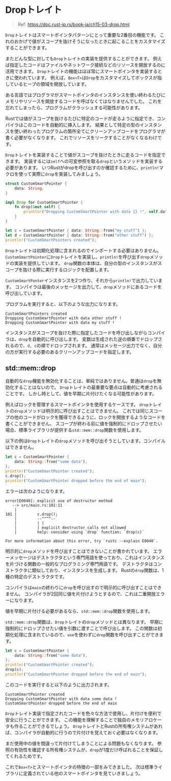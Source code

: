 # Dropトレイト

> Ref: https://doc.rust-jp.rs/book-ja/ch15-03-drop.html

`Drop`トレイトはスマートポインタパターンにとって重要な2番目の機能です。
これのおかげで値がスコープを抜けそうになったときに起こることをカスタマイズすることができます。

またどんな型に対しても`Drop`トレイトの実装を提供することができます。
例えば指定したコードはファイルやネットワーク接続などのリソースを開放するのに活用できます。
`Drop`トレイトの機能はほぼ常にスマートポインタを実装するときに使われています。
例えば、`Box<T>`は`Drop`をカスタマイズしてボックスが指しているヒープの領域を開放しています。

ある言語ではプログラマがスマートポインタのインスタンスを使い終わるたびにメモリやリソースを開放するコードを呼ばなくてはなりませんでした。
これを忘れてしまったら、プログラムがクラッシュする可能性があります。

Rustでは値がスコープを抜けるたびに特定のコードが走るように指定でき、コンパイラはこのコードを自動的に挿入します。
結果として特定の型のインスタンスを使い終わったプログラムの箇所全てにクリーンアップコードをプログラマが書く必要がなくなります。
これでリソースをリークすることがなくなるわけです。

`Drop`トレイトを実装することで値がスコープを抜けたときに走るコードを指定できます。
実装するには`self`への可変参照を取る`drop`というメソッドを実装する必要があります。
いつRustがdropを呼び出すのか確認するために、`println!`マクロを使って実際に`drop`を実装してみましょう。

```rust
struct CustomSmartPointer {
    data: String,
}

impl Drop for CustomSmartPointer {
    fn drop(&mut self) {
        println!("Dropping CustomSmartPointer with data {} !", self.data);
    }
}

let c = CustomSmartPointer { data: String::from("my stuff") };
let d = CustomSmartPointer { data: String::from("other stuff") };
println!("CustomSmartPointers created");
```

`Drop`トレイトは初期化処理に含まれるのでインポートする必要はありません。
`CustomSmartPointer`に`Drop`トレイトを実装し、`println!`を呼び出す`drop`メソッドの実装を提供しています。
`drop`関数の本体は、自分の型のインスタンスがスコープを抜ける際に実行するロジックを配置します。

`CustomSmartPonter`インスタンスを2つ作り、それから`println!`で出力しています。
コンパイラは最後のメッセージを出力して、`drop`メソッドにあるコードを呼び出しています。

プログラムを実行すると、以下のような出力になります。

```
CustomSmartPointers created
Dropping CustomSmartPointer with data other stuff !
Dropping CustomSmartPointer with data my stuff !
```

インスタンスがスコープを抜けた際に指定したコードを呼び出しながらコンパイラは、`drop`を自動的に呼び出します。
変数は生成された逆の順番でドロップされるので、`d, c`の順でドロップされます。
通常はメッセージ出力でなく、自分の方が実行する必要のあるクリーンアップコードを指定します。

## std::mem::drop

自動的な`drop`機能を無効化することは、単純ではありません。普通は`drop`を無効化することはないので。
`Drop`トレイトの最重要な要点は自動的に考慮されることです。
しかし時として、値を早期に片付けたくなる可能性があります。

例えばロックを管理するスマートポインタを使用するケースです。
`drop`トレイトの`drop`メソッドは明示的に呼び出すことはできません。
これでは同じスコープの他のコードがロックを獲得できるように、ロックを開放するようなコードを書くことができません。
スコープが終わる前に値を強制的にドロップさせたい場合、標準ライブラリが提供する`std::mem::drop`関数を使用します。

以下の例は`Drop`トレイトの`drop`メソッドを呼び出そうとしています。コンパイルはできません。

```rust
let c = CustomSmartPointer {
    data: String::from("some data"),
};
println!("CustomSmartPointer created");
c.drop();
println!("CustomSmartPointer dropped before the end of main");
```

エラーは次のようになります。

```
error[E0040]: explicit use of destructor method
   --> src/main.rs:101:11
    |
101 |         c.drop();
    |         --^^^^--
    |         | |
    |         | explicit destructor calls not allowed
    |         help: consider using `drop` function: `drop(c)`

For more information about this error, try `rustc --explain E0040`.
```

明示的に`drop`メソッドを呼び出すことはできないことが書かれています。
エラーメッセージはデストラクタという専門用語を使っており、これはインスタンスを片づける関数の一般的なプログラミング専門用語です。
デストラクタはコンストラクタに類似しており、インスタンスを生成します。
Rustの`drop`関数は、1種の特定のデストラクタです。

コンパイラは`main`の終わりに`drop`を呼び出すので明示的に呼び出すことはできません。
コンパイラが2回同じ値を片付けようとするので、これは二重開放エラーになります。

値を早期に片付ける必要があるなら、`std::mem::drop`関数を使用します。

`std::mem::drop`関数は、`Drop`トレイトの`drop`メソッドとは異なります。
早期に強制的にドロップさせたい値を引数に渡すことで呼び出します。
この関数は初期化処理に含まれているので、`use`を使わずに`drop`関数を呼び出すことができます。

```rust
let c = CustomSmartPointer {
    data: String::from("some data"),
};
println!("CustomSmartPointer created");
drop(c);
println!("CustomSmartPointer dropped before the end of main");
```

このコードを実行すると以下のように出力されます。

```
CustomSmartPointer created
Dropping CustomSmartPointer with data some data !
CustomSmartPointer dropped before the end of main
```

`Drop`トレイト実装で指定されたコードを色々な方法で使用し、片付けを便利で安全に行うことができます。
この機能を理解することで独自のメモリアロケータも作ることができるでしょう。
`Drop`トレイトとRustの所有権システムがあれば、コンパイラが自動的に行うので片付けを覚えておく必要はなくなります。

まだ使用中の値を間違って片付けてしまうことによる問題もなくなります。
参照の有効性を確認する所有権システムが、`drop`が1度だけ呼ばれることを保証してくれるためです。

これで`Box<T>`とスマートポインタの特徴の一部をみてきました。
次は標準ライブラリに定義されている他のスマートポインタを見ていきましょう。
